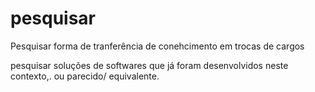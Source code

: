 # pesquisar 

Pesquisar forma de tranferência de conehcimento em trocas de cargos

pesquisar soluções de softwares que já foram desenvolvidos neste contexto,. ou parecido/ equivalente.
